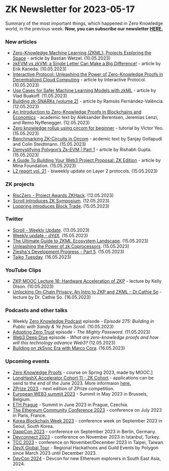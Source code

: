 # ZK Newsletter for 2023-05-17
Summary of the most important things, which happened in Zero Knowledge world, in the previous week. **Now, you can subscribe our newsletter [HERE.](https://zknewsletter.com/)**

### New articles 
* [Zero-Knowledge Machine Learning (ZKML): Projects Exploring the Space](https://bwetzel.medium.com/zero-knowledge-machine-learning-zkml-projects-exploring-the-space-fc9d5f04fb65) - article by Bastian Wetzel. (10.05.2023)
* [zkEVM vs zkVM: a Single Letter Can Make a Big Difference!](https://www.risczero.com/blog/zkVM) - article by Erik Kaneda. (10.05.2023)
* [Interactive Protocol: Unleashing the Power of Zero-Knowledge Proofs in Decentralized Cloud Computing](https://medium.com/@interactive.protocol/interactive-protocol-unleashing-the-power-of-zero-knowledge-proofs-in-decentralized-cloud-2e36279f84d) - article by Interactive Protocol. (10.05.2023)
* [Use Cases for Safer Machine Learning Models with zkML](https://medium.com/@vladbunakov123/use-cases-for-safer-machine-learning-models-with-zkml-cb376937684e) - article by Vlad Buakoff. (11.05.2023)
* [Building zk-SNARKs (volume 2)](https://medium.com/iovlabs-innovation-stories/building-zk-snarks-volume-2-444ec711efe0) - article by Ramsès Fernàndez-València. (12.05.2023)
* [An Introduction to Zero-Knowledge Proofs in Blockchains
and Economics](https://files.stlouisfed.org/files/htdocs/publications/review/2023/05/12/an-introduction-to-zero-knowledge-proofs-in-blockchains-and-economics.pdf) - academic text by Aleksander Berentsen, Jeremias Lenzi, and Remo Nyffenegger. (12.05.2023)
* [Zero knowledge rollup using circom for beginner](https://victoryeo-62924.medium.com/zero-knowledge-rollup-using-circom-for-beginner-276ff1a96d5b) - tutorial by Victor Yeo. (15.05.2023)
* [Benchmarking ZK-Circuits in Circom](https://eprint.iacr.org/2023/681.pdf) - acdemic text by Sanjay Gollapudi and Colin Steidtmann. (15.05.2023)
* [Demystifying Polygon’s Zk-EVM | Part 1](https://medium.com/banana-sdk/demystifying-polygons-zk-evm-part-1-d71d85a960b) - article by Rishabh Gupta. (15.05.2023)
* [A Guide To Building Your Web3 Project Proposal: ZK Edition](https://minaprotocol.com/blog/a-guide-to-building-your-web3-project-proposal-zk-edition) - article by Mina Foundation. (15.05.2023)
* [L2 report vol. 21](https://medium.com/paradigm-research/l2-report-vol-21-ed6dbd881de0) - biweekly update on Layer 2 protocols. (15.05.2023)

### ZK projects
* [RiscZero - Project Awards ZKHack](https://www.risczero.com/blog/zkhack). (12.05.2023)
* [Scroll introduces ZK Symposium](https://twitter.com/Scroll_ZKP/status/1656793504327282689?s=20). (12.05.2023)
* [Loopring introduces Block Trade](https://medium.loopring.io/introducing-block-trade-on-loopring-giving-l2-users-self-custodial-access-to-multiple-liquidity-f1ae4eb80e30). (15.05.2023)

### Twitter
* [Scroll - Weekly Update](https://twitter.com/Scroll_ZKP/status/1657158064041234432). (13.05.2023)
* [Weekly update - dYdX](https://twitter.com/dydxfoundation/status/1658140956607094785). (15.05.2023)
* [The Ultimate Guide to ZKML Ecosystem Landscape](https://twitter.com/Louissongyz/status/1658087354773671936). (15.05.2023)
* [Unleashing the Power of zk Coprocessors](https://twitter.com/0xevevm/status/1658105361650573313). (15.05.2023)
* [Ziesha's Development Progress - Part 5](https://twitter.com/ZieshaNetwork/status/1658167554399952903). (15.05.2023)
* [Taiko Tuesday](https://twitter.com/umededoteth/status/1658408350344949760). (16.05.2023)

### YouTube Clips
* [ZKP MOOC Lecture 16: Hardware Acceleration of ZKP](https://www.youtube.com/watch?v=ez46At3xTjM) - lecture by Kelly Olson. (10.05.2023) 
* [Unlocking On-Chain Privacy: An Intro to ZKP and ZKML - Dr.Cathie So](https://www.youtube.com/watch?v=42WPO4K5-7M) - lecture by Dr. Cathie So. (16.05.2023) 

### Podcasts and other talks
* Weekly [Zero Knowledge Podcast](https://zeroknowledge.fm/275-2/) episode - *Episode 275: Building in Public with Sandy & Ye from Scroll*. (10.05.2023) 
* [Adopting Zero Trust](https://open.spotify.com/episode/3GiE4RTYjYXjlZMOPUdLBX?si=0226c0982f80484c) episode - *The Mighty Password*. (11.05.2023)
* [Web3 Deep Dive](https://open.spotify.com/episode/3GiE4RTYjYXjlZMOPUdLBX?si=0226c0982f80484c) episode - *What are zero-knowledge proofs and how will this technology advance Web3?* (12.05.2023)
* [Building on zkSync Era with Marco Cora](https://twitter.com/LongHashX/status/1656987106563194881). (16.05.2023)

### Upcoming events
* [Zero Knowledge Proofs](https://zk-learning.org/) - course on Spring 2023, made by MOOC.]
* [LongHashX Accelerator Cohort 11 - ZK Cohort](https://longhashventures.typeform.com/ZKCohort?typeform-source=t.co) - applications can be send to the end of the June 2023. More informaion [here.](https://www.longhash.vc/accelerator/zk-accelerator/)
* [ZPrize 2023](https://www.zprize.io/blog/announcing-zprize-2023) - next edition of ZPrize competition.
* [European WEB3 summit 2023](https://www.web3eurosummit.eu/) - Summit in May 2023 in Brussels, Belgium.
* [ETH Prague](https://ethprague.com/) - Summit in June 2023 in Prague, Czechia.
* [The Ethereum Community Conference 2023](https://www.ethcc.io/) - conference on July 2023 in Paris, France.
* [Korea Blockchain Week 2023](https://koreablockchainweek.com/) - conference week on September 2023 in Seoul, South Korea. 
* [DappCon 2023](https://www.dappcon.io/#about) - conference on September 2023 in Berlin, Germany.
* [Devconnect 2023](https://devconnect.org/) - conference on November 2023 in Istanbul, Turkey.
* [TCC 2023](https://tcc.iacr.org/2023/) - conference on November/December 2023 in Taipei, Taiwan.
* [DevX Global Tour](https://polygon.technology/blog/polygon-labs-announces-devx-global-tour) - Regional Hackathons and Guild Events by Polygon since March 2023 until December 2023.
* [DevCon 2024](https://devcon.org/) - Devcon for new Ethereum explorers in South East Asia, 2024.
